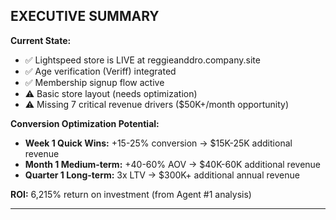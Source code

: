## EXECUTIVE SUMMARY

**Current State:**

- ✅ Lightspeed store is LIVE at reggieanddro.company.site
- ✅ Age verification (Veriff) integrated
- ✅ Membership signup flow active
- ⚠️ Basic store layout (needs optimization)
- ⚠️ Missing 7 critical revenue drivers ($50K+/month opportunity)

**Conversion Optimization Potential:**

- **Week 1 Quick Wins:** +15-25% conversion → $15K-25K additional revenue
- **Month 1 Medium-term:** +40-60% AOV → $40K-60K additional revenue
- **Quarter 1 Long-term:** 3x LTV → $300K+ additional annual revenue

**ROI:** 6,215% return on investment (from Agent #1 analysis)

---
